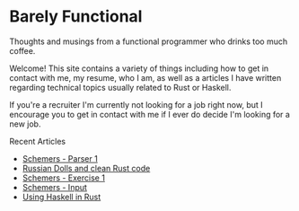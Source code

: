 # Barely Functional
<div class="front-subtitle"> Thoughts and musings from a functional programmer who drinks too much
coffee.</div>

Welcome! This site contains a variety of things including how to get in
contact with me, my resume, who I am, as well as a articles I have written
regarding technical topics usually related to Rust or Haskell.

If you're a recruiter I'm currently not looking for a job right now, but
I encourage you to get in contact with me if I ever do decide I'm
looking for a new job.

<div class="recent">

Recent Articles

- [Schemers - Parser 1](/posts/scheme-parser.html)
- [Russian Dolls and clean Rust code](/posts/russian-dolls.html)
- [Schemers - Exercise 1](/posts/scheme-ex1.html)
- [Schemers - Input](/posts/scheme-input.html)
- [Using Haskell in Rust](/posts/rust-haskell.html)

</div>
